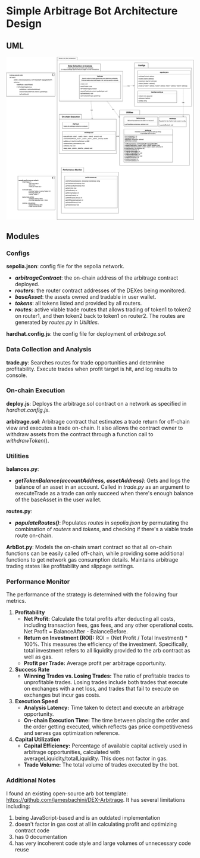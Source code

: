 # Simple Arbitrage Bot Architecture Design 

## UML
![Simple Arbitrage Bot Architecture Design UML](images/Simple_Arb_Bot_Architecture_Design.png)

## Modules
### Configs
**sepolia.json**: config file for the sepolia network. 
- ***arbitrageContract***: the on-chain address of the arbitrage contract deployed.
- ***routers***: the router contract addresses of the DEXes being monitored.
- ***baseAsset***: the assets owned and tradable in user wallet.
- ***tokens***: all tokens listed and provided by all routers.
- ***routes***: active viable trade routes that allows trading of token1 to token2 on router1, and then token2 back to token1 on router2. The routes are generated by *routes.py* in *Utilities*. 
  
**hardhat.config.js**: the config file for deployment of *arbitrage.sol*.

### Data Collection and Analysis
**trade.py**: Searches routes for trade opportunities and determine profitability. Execute trades when profit target is hit, and log results to console.

### On-chain Execution
**deploy.js**: Deploys the arbitrage.sol contract on a network as specified in *hardhat.config.js*.

**arbitrage.sol**: Arbitrage contract that estimates a trade return for off-chain view and executes a trade on-chain. It also allows the contract owner to withdraw assets from the contract through a function call to *withdrawToken*().

### Utilities
**balances.py**: 
- ***getTokenBalance(accountAddress, assetAddress)***: Gets and logs the balance of an asset in an account. Called in *trade.py* as an argument to executeTrade as a trade can only succeed when there's enough balance of the baseAsset in the user wallet.
  
**routes.py**:
- ***populateRoutes()***: Populates *routes* in *sepolia.json* by permutating the combination of *routers* and *tokens*, and checking if there's a viable trade route on-chain.
  
**ArbBot.py**: Models the on-chain smart contract so that all on-chain functions can be easily called off-chain, while providing some additional functions to get network gas consumption details. Maintains arbitrage trading states like profitability and slippage settings.

### Performance Monitor
The performance of the strategy is determined with the following four metrics.
1. **Profitability**
    - **Net Profit:** Calculate the total profits after deducting all costs, including transaction fees, gas fees, and any other operational costs. Net Profit = BalanceAfter - BalanceBefore.
    - **Return on Investment (ROI):** ROI = (Net Profit / Total Investment) * 100%. This measures the efficiency of the investment. Specifically, total investment refers to all liquidity provided to the arb contract as well as gas.
    - **Profit per Trade:** Average profit per arbitrage opportunity.
2. **Success Rate**
    - **Winning Trades vs. Losing Trades:** The ratio of profitable trades to unprofitable trades. Losing trades include both trades that execute on exchanges with a net loss, and trades that fail to execute on exchanges but incur gas costs.
3. **Execution Speed**
    - **Analysis Latency:** Time taken to detect and execute an arbitrage opportunity.  
    - **On-chain Execution Time:** The time between placing the order and the order getting executed, which reflects gas price competitiveness and serves gas optimization reference.
4. **Capital Utilization**
    - **Capital Efficiency:** Percentage of available capital actively used in arbitrage opportunities, calculated with averageLiquidity/totalLiquidity. This does not factor in gas.
    - **Trade Volume:** The total volume of trades executed by the bot.


### Additional Notes
I found an existing open-source arb bot template: https://github.com/jamesbachini/DEX-Arbitrage. It has several limitations including:
1. being JavaScript-based and is an outdated implementation
2. doesn't factor in gas cost at all in calculating profit and optimizing contract code
3. has 0 documentation
4. has very incoherent code style and large volumes of unnecessary code reuse